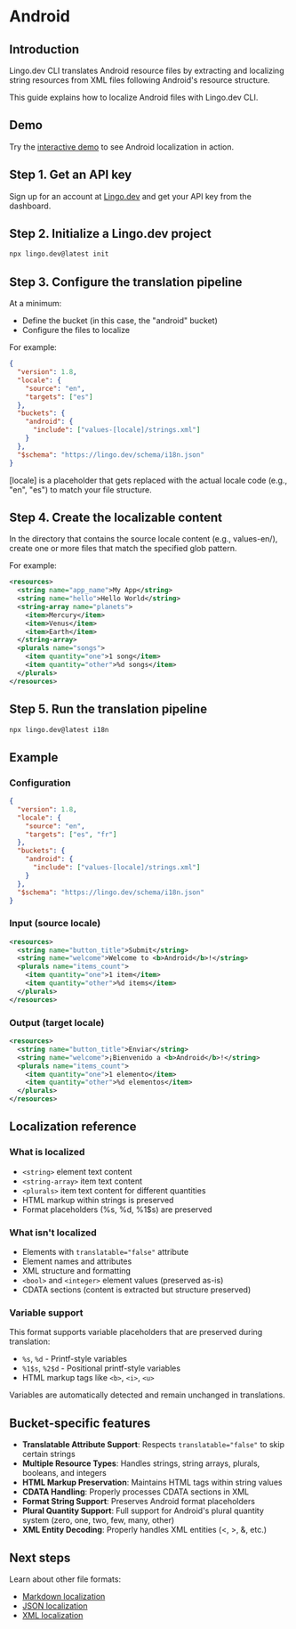 # Android

## Introduction

Lingo.dev CLI translates Android resource files by extracting and localizing string resources from XML files following Android's resource structure.

This guide explains how to localize Android files with Lingo.dev CLI.

## Demo

Try the [interactive demo](https://lingo.dev/demo) to see Android localization in action.

## Step 1. Get an API key

Sign up for an account at [Lingo.dev](https://lingo.dev) and get your API key from the dashboard.

## Step 2. Initialize a Lingo.dev project

```bash
npx lingo.dev@latest init
```

## Step 3. Configure the translation pipeline

At a minimum:

- Define the bucket (in this case, the "android" bucket)
- Configure the files to localize

For example:

```json
{
  "version": 1.8,
  "locale": {
    "source": "en",
    "targets": ["es"]
  },
  "buckets": {
    "android": {
      "include": ["values-[locale]/strings.xml"]
    }
  },
  "$schema": "https://lingo.dev/schema/i18n.json"
}
```

[locale] is a placeholder that gets replaced with the actual locale code (e.g., "en", "es") to match your file structure.

## Step 4. Create the localizable content

In the directory that contains the source locale content (e.g., values-en/), create one or more files that match the specified glob pattern.

For example:

```xml
<resources>
  <string name="app_name">My App</string>
  <string name="hello">Hello World</string>
  <string-array name="planets">
    <item>Mercury</item>
    <item>Venus</item>
    <item>Earth</item>
  </string-array>
  <plurals name="songs">
    <item quantity="one">1 song</item>
    <item quantity="other">%d songs</item>
  </plurals>
</resources>
```

## Step 5. Run the translation pipeline

```bash
npx lingo.dev@latest i18n
```

## Example

### Configuration

```json
{
  "version": 1.8,
  "locale": {
    "source": "en",
    "targets": ["es", "fr"]
  },
  "buckets": {
    "android": {
      "include": ["values-[locale]/strings.xml"]
    }
  },
  "$schema": "https://lingo.dev/schema/i18n.json"
}
```

### Input (source locale)

```xml
<resources>
  <string name="button_title">Submit</string>
  <string name="welcome">Welcome to <b>Android</b>!</string>
  <plurals name="items_count">
    <item quantity="one">1 item</item>
    <item quantity="other">%d items</item>
  </plurals>
</resources>
```

### Output (target locale)

```xml
<resources>
  <string name="button_title">Enviar</string>
  <string name="welcome">¡Bienvenido a <b>Android</b>!</string>
  <plurals name="items_count">
    <item quantity="one">1 elemento</item>
    <item quantity="other">%d elementos</item>
  </plurals>
</resources>
```

## Localization reference

### What is localized

- `<string>` element text content
- `<string-array>` item text content
- `<plurals>` item text content for different quantities
- HTML markup within strings is preserved
- Format placeholders (%s, %d, %1$s) are preserved

### What isn't localized

- Elements with `translatable="false"` attribute
- Element names and attributes
- XML structure and formatting
- `<bool>` and `<integer>` element values (preserved as-is)
- CDATA sections (content is extracted but structure preserved)

### Variable support

This format supports variable placeholders that are preserved during translation:
- `%s`, `%d` - Printf-style variables
- `%1$s`, `%2$d` - Positional printf-style variables
- HTML markup tags like `<b>`, `<i>`, `<u>`

Variables are automatically detected and remain unchanged in translations.

## Bucket-specific features

- **Translatable Attribute Support**: Respects `translatable="false"` to skip certain strings
- **Multiple Resource Types**: Handles strings, string arrays, plurals, booleans, and integers
- **HTML Markup Preservation**: Maintains HTML tags within string values
- **CDATA Handling**: Properly processes CDATA sections in XML
- **Format String Support**: Preserves Android format placeholders
- **Plural Quantity Support**: Full support for Android's plural quantity system (zero, one, two, few, many, other)
- **XML Entity Decoding**: Properly handles XML entities (&lt;, &gt;, &amp;, etc.)

## Next steps

Learn about other file formats:
- [Markdown localization](https://lingo.dev/docs/markdown)
- [JSON localization](https://lingo.dev/docs/json)
- [XML localization](https://lingo.dev/docs/xml)